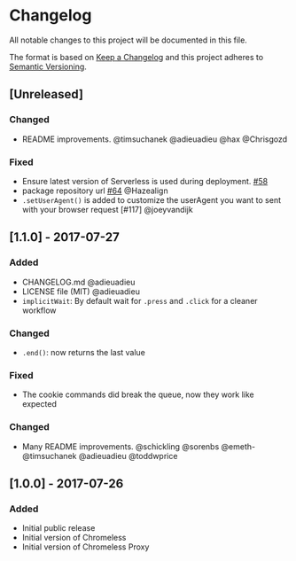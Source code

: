 # Changelog
All notable changes to this project will be documented in this file.

The format is based on [Keep a Changelog](http://keepachangelog.com/en/1.0.0/)
and this project adheres to [Semantic Versioning](http://semver.org/spec/v2.0.0.html).


## [Unreleased]

### Changed
- README improvements. @timsuchanek @adieuadieu @hax @Chrisgozd

### Fixed
- Ensure latest version of Serverless is used during deployment. [#58](https://github.com/graphcool/chromeless/issues/58)
- package repository url [#64](https://github.com/graphcool/chromeless/pull/64) @Hazealign
- `.setUserAgent()` is added to customize the userAgent you want to sent with your browser request [#117] @joeyvandijk

## [1.1.0] - 2017-07-27
### Added
- CHANGELOG.md @adieuadieu
- LICENSE file (MIT) @adieuadieu
- `implicitWait`: By default wait for `.press` and `.click` for a cleaner workflow

### Changed
- `.end()`: now returns the last value

### Fixed
- The cookie commands did break the queue, now they work like expected

### Changed
- Many README improvements. @schickling @sorenbs @emeth- @timsuchanek @adieuadieu @toddwprice

## [1.0.0] - 2017-07-26
### Added
- Initial public release
- Initial version of Chromeless
- Initial version of Chromeless Proxy
